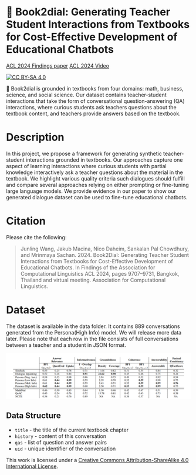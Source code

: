 # 📖 Book2dial: Generating Teacher Student Interactions from Textbooks for Cost-Effective Development of Educational Chatbots

[ACL 2024 Findings paper](https://aclanthology.org/2024.findings-acl.578/)
[ACL 2024 Video](https://www.youtube.com/watch?v=l1QCl7ENnWU)



[![CC BY-SA 4.0][cc-by-sa-shield]][cc-by-sa]

📖 Book2dial is grounded in textbooks from four domains: math, business, science, and social science. Our dataset contains teacher-student interactions that take the form of conversational question-answering (QA) interactions, where curious students ask teachers questions about the textbook content, and teachers provide answers based on the textbook.

# Description
In this project, we propose a framework for generating synthetic teacher-student interactions grounded in textbooks. Our approaches capture one aspect of learning interactions where curious students with partial knowledge interactively ask a teacher questions about the material in the textbook. We highlight various quality criteria such dialogues should fulfill and compare several approaches relying on either prompting or fine-tuning large language models. We provide evidence in our paper to show our generated dialogue dataset can be used to fine-tune educational chatbots.

# Citation
Please cite the following:
> Junling Wang, Jakub Macina, Nico Daheim, Sankalan Pal Chowdhury, and Mrinmaya Sachan. 2024. Book2Dial: Generating Teacher Student Interactions from Textbooks for Cost-Effective Development of Educational Chatbots. In Findings of the Association for Computational Linguistics ACL 2024, pages 9707–9731, Bangkok, Thailand and virtual meeting. Association for Computational Linguistics.

# Dataset
The dataset is available in the data folder. It contains 889 conversations generated from the Persona(High Info) model. We will release more data later. 
Please note that each row in the file consists of full conversations between a teacher and a student in JSON format.

![dataset-evaluation](images/evaluation.png)

## Data Structure
- `title` - the title of the current textbook chapter
- `history` - content of this conversation
- `qas` - list of question and answer pairs
- `uid` - unique identifier of the conversation

This work is licensed under a
[Creative Commons Attribution-ShareAlike 4.0 International License][cc-by-sa].

[cc-by-sa]: http://creativecommons.org/licenses/by-sa/4.0/
[cc-by-sa-shield]: https://img.shields.io/badge/License-CC%20BY--SA%204.0-lightgrey.svg
